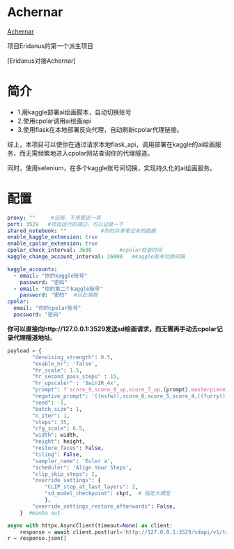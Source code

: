 
# Achernar

[Achernar](https://www.star-facts.com/achernar/)

项目Eridanus的第一个派生项目

[Eridanus对接Achernar]
# 简介
- 1.用kaggle部署ai绘画脚本，自动切换账号
- 2.使用cpolar调用ai绘画api
- 3.使用flask在本地部署反向代理，自动刷新cpolar代理链接。

综上，本项目可以使你在通过请求本地flask_api，调用部署在kaggle的ai绘画服务，而无需频繁地进入cpolar网站查询你的代理隧道。

同时，使用selenium，在多个kaggle账号间切换，实现持久化的ai绘画服务。
# 配置
```yaml
proxy: ""     #没用，不用管这一项
port: 3529   #项目运行的端口，可以记录一下
shared_notebook: ""           #你的共享笔记本的链接
enable_kaggle_extension: true
enable_cpolar_extension: true
cpolar_check_interval: 3600         #cpolar检查时间
kaggle_change_account_interval: 36000   #kaggle账号切换间隔

kaggle_accounts:
  - email: "你的kaggle账号"
    password: "密码"
  - email: "你的第二个kaggle账号"
    password: "密码"  #以此类推
cpolar:
  email: "你的cpolar账号"
  password: "密码"
```
**你可以直接向http://127.0.0.1:3529发送sd绘画请求，而无需再手动去cpolar记录代理隧道地址**。
```python
payload = {
        "denoising_strength": 0.5,
        "enable_hr": 'false',
        "hr_scale": 1.5,
        "hr_second_pass_steps" : 15,
        "hr_upscaler" : 'SwinIR_4x',
        "prompt": f'score_9,score_8_up,score_7_up,{prompt},masterpiece,best quality,amazing quality,very aesthetic,absurdres,newest,',
        "negative_prompt": '((nsfw)),score_6,score_5,score_4,((furry)),lowres,(bad quality,worst quality:1.2),bad anatomy,sketch,jpeg artifacts,ugly, poorly drawn,(censor),blurry,watermark,simple background,transparent background',
        "seed": -1,
        "batch_size": 1,
        "n_iter": 1,
        "steps": 35,
        "cfg_scale": 6.5,
        "width": width,
        "height": height,
        "restore_faces": False,
        "tiling": False,
        "sampler_name": 'Euler a',
        "scheduler": 'Align Your Steps',
        "clip_skip_steps": 2,
        "override_settings": {
            "CLIP_stop_at_last_layers": 2,
            "sd_model_checkpoint": ckpt,  # 指定大模型
            },
        "override_settings_restore_afterwards": False,
    }  #manba out

async with httpx.AsyncClient(timeout=None) as client:
    response = await client.post(url='http://127.0.0.1:3529/sdapi/v1/txt2img', json=payload)
r = response.json()
```
